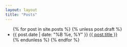 ```yaml
---
layout: layout
title: "Posts"
---
```


<section class="content">
  <ul class="listing">
    {% for post in site.posts %}
      {% unless post.draft %}
      <li>
        <span>{{ post.date | date: "%B %e, %Y" }}</span> <a href="{{ post.url }}">{{ post.title }}</a>
      </li>
      {% endunless %}
    {% endfor %}
  </ul>
</section>

